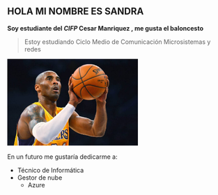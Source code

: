 ## HOLA MI NOMBRE ES SANDRA 

**Soy estudiante del *CIFP* Cesar Manriquez , me gusta el baloncesto**

> Estoy estudiando Ciclo Medio de Comunicación Microsistemas y redes


<img width='300px' src='https://github.com/Sandraglez-03/sandraglez-03/blob/main/tiro-libre-en-baloncesto.jpg' />  

En un futuro me gustaría dedicarme a:

- Técnico de Informática
- Gestor de nube
  - Azure
